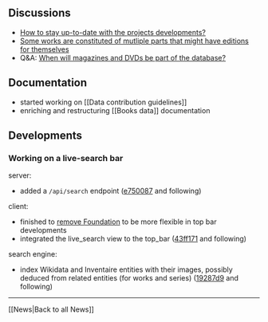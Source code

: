 <!-- LANG:EN, title="July 2017"-->
 
## Discussions

* [How to stay up-to-date with the projects developments?](https://github.com/inventaire/inventaire-client/issues/106)
* [Some works are constituted of mutliple parts that might have editions for themselves](https://github.com/inventaire/inventaire/issues/99)
* Q&A: [When will magazines and DVDs be part of the database?](https://wiki.inventaire.io/wiki/magazines-dvds)
 
 
## Documentation

* started working on [[Data contribution guidelines]]
* enriching and restructuring [[Books data]] documentation
 
## Developments
 
### Working on a live-search bar
server:
* added a `/api/search` endpoint ([e750087](https://github.com/inventaire/inventaire/commit/e750087) and following)

client:
* finished to [remove Foundation](https://github.com/inventaire/inventaire-client/issues/87) to be more flexible in top bar developments
* integrated the live_search view to the top_bar ([43ff171](https://github.com/inventaire/inventaire-client/commit/43ff171) and following)

search engine:
* index Wikidata and Inventaire entities with their images, possibly deduced from related entities (for works and series) ([19287d9](https://github.com/inventaire/wikidata-subset-search-engine/commit/19287d9) and following)

<hr>
[[News|Back to all News]]